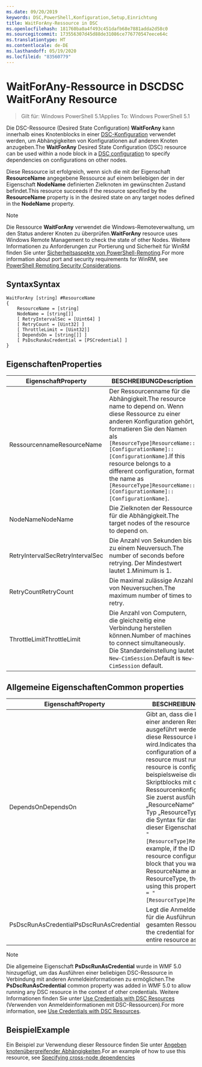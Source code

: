 ```yaml
---
ms.date: 09/20/2019
keywords: DSC,PowerShell,Konfiguration,Setup,Einrichtung
title: WaitForAny-Ressource in DSC
ms.openlocfilehash: 181760ba0a4f493c451dafb68e7881adda2d58c0
ms.sourcegitcommit: 173556307d45d88de31086ce776770547eece64c
ms.translationtype: HT
ms.contentlocale: de-DE
ms.lasthandoff: 05/19/2020
ms.locfileid: "83560779"
---
```

# <a name="dsc-waitforany-resource"></a><span data-ttu-id="c0a7b-103">WaitForAny-Ressource in DSC</span><span class="sxs-lookup"><span data-stu-id="c0a7b-103">DSC WaitForAny Resource</span></span>

> <span data-ttu-id="c0a7b-104">Gilt für: Windows PowerShell 5.1</span><span class="sxs-lookup"><span data-stu-id="c0a7b-104">Applies To: Windows PowerShell 5.1</span></span>

<span data-ttu-id="c0a7b-105">Die DSC-Ressource (Desired State Configuration) **WaitForAny** kann innerhalb eines Knotenblocks in einer [DSC-Konfiguration](../../../configurations/configurations.md) verwendet werden, um Abhängigkeiten von Konfigurationen auf anderen Knoten anzugeben.</span><span class="sxs-lookup"><span data-stu-id="c0a7b-105">The **WaitForAny** Desired State Configuration (DSC) resource can be used within a node block in a [DSC configuration](../../../configurations/configurations.md) to specify dependencies on configurations on other nodes.</span></span>

<span data-ttu-id="c0a7b-106">Diese Ressource ist erfolgreich, wenn sich die mit der Eigenschaft **ResourceName** angegebene Ressource auf einem beliebigen der in der Eigenschaft **NodeName** definierten Zielknoten im gewünschten Zustand befindet.</span><span class="sxs-lookup"><span data-stu-id="c0a7b-106">This resource succeeds if the resource specified by the **ResourceName** property is in the desired state on any target nodes defined in the **NodeName** property.</span></span>

> [!NOTE]
> <span data-ttu-id="c0a7b-107">Die Ressource **WaitForAny** verwendet die Windows-Remoteverwaltung, um den Status anderer Knoten zu überprüfen.</span><span class="sxs-lookup"><span data-stu-id="c0a7b-107">**WaitForAny** resource uses Windows Remote Management to check the state of other Nodes.</span></span> <span data-ttu-id="c0a7b-108">Weitere Informationen zu Anforderungen zur Portierung und Sicherheit für WinRM finden Sie unter [Sicherheitsaspekte von PowerShell-Remoting](/powershell/scripting/learn/remoting/winrmsecurity?view=powershell-6).</span><span class="sxs-lookup"><span data-stu-id="c0a7b-108">For more information about port and security requirements for WinRM, see [PowerShell Remoting Security Considerations](/powershell/scripting/learn/remoting/winrmsecurity?view=powershell-6).</span></span>

## <a name="syntax"></a><span data-ttu-id="c0a7b-109">Syntax</span><span class="sxs-lookup"><span data-stu-id="c0a7b-109">Syntax</span></span>

```Syntax
WaitForAny [string] #ResourceName
{
    ResourceName = [string]
    NodeName = [string[]]
    [ RetryIntervalSec = [Uint64] ]
    [ RetryCount = [Uint32] ]
    [ ThrottleLimit = [Uint32]]
    [ DependsOn = [string[]] ]
    [ PsDscRunAsCredential = [PSCredential] ]
}
```

## <a name="properties"></a><span data-ttu-id="c0a7b-110">Eigenschaften</span><span class="sxs-lookup"><span data-stu-id="c0a7b-110">Properties</span></span>

|<span data-ttu-id="c0a7b-111">Eigenschaft</span><span class="sxs-lookup"><span data-stu-id="c0a7b-111">Property</span></span> |<span data-ttu-id="c0a7b-112">BESCHREIBUNG</span><span class="sxs-lookup"><span data-stu-id="c0a7b-112">Description</span></span> |
|---|---|
|<span data-ttu-id="c0a7b-113">Ressourcenname</span><span class="sxs-lookup"><span data-stu-id="c0a7b-113">ResourceName</span></span> |<span data-ttu-id="c0a7b-114">Der Ressourcenname für die Abhängigkeit.</span><span class="sxs-lookup"><span data-stu-id="c0a7b-114">The resource name to depend on.</span></span> <span data-ttu-id="c0a7b-115">Wenn diese Ressource zu einer anderen Konfiguration gehört, formatieren Sie den Namen als `[ResourceType]ResourceName::[ConfigurationName]::[ConfigurationName]`.</span><span class="sxs-lookup"><span data-stu-id="c0a7b-115">If this resource belongs to a different configuration, format the name as `[ResourceType]ResourceName::[ConfigurationName]::[ConfigurationName]`.</span></span> |
|<span data-ttu-id="c0a7b-116">NodeName</span><span class="sxs-lookup"><span data-stu-id="c0a7b-116">NodeName</span></span> |<span data-ttu-id="c0a7b-117">Die Zielknoten der Ressource für die Abhängigkeit.</span><span class="sxs-lookup"><span data-stu-id="c0a7b-117">The target nodes of the resource to depend on.</span></span> |
|<span data-ttu-id="c0a7b-118">RetryIntervalSec</span><span class="sxs-lookup"><span data-stu-id="c0a7b-118">RetryIntervalSec</span></span> |<span data-ttu-id="c0a7b-119">Die Anzahl von Sekunden bis zu einem Neuversuch.</span><span class="sxs-lookup"><span data-stu-id="c0a7b-119">The number of seconds before retrying.</span></span> <span data-ttu-id="c0a7b-120">Der Mindestwert lautet 1.</span><span class="sxs-lookup"><span data-stu-id="c0a7b-120">Minimum is 1.</span></span> |
|<span data-ttu-id="c0a7b-121">RetryCount</span><span class="sxs-lookup"><span data-stu-id="c0a7b-121">RetryCount</span></span> |<span data-ttu-id="c0a7b-122">Die maximal zulässige Anzahl von Neuversuchen.</span><span class="sxs-lookup"><span data-stu-id="c0a7b-122">The maximum number of times to retry.</span></span> |
|<span data-ttu-id="c0a7b-123">ThrottleLimit</span><span class="sxs-lookup"><span data-stu-id="c0a7b-123">ThrottleLimit</span></span> |<span data-ttu-id="c0a7b-124">Die Anzahl von Computern, die gleichzeitig eine Verbindung herstellen können.</span><span class="sxs-lookup"><span data-stu-id="c0a7b-124">Number of machines to connect simultaneously.</span></span> <span data-ttu-id="c0a7b-125">Die Standardeinstellung lautet `New-CimSession`.</span><span class="sxs-lookup"><span data-stu-id="c0a7b-125">Default is `New-CimSession` default.</span></span> |

## <a name="common-properties"></a><span data-ttu-id="c0a7b-126">Allgemeine Eigenschaften</span><span class="sxs-lookup"><span data-stu-id="c0a7b-126">Common properties</span></span>

|<span data-ttu-id="c0a7b-127">Eigenschaft</span><span class="sxs-lookup"><span data-stu-id="c0a7b-127">Property</span></span> |<span data-ttu-id="c0a7b-128">BESCHREIBUNG</span><span class="sxs-lookup"><span data-stu-id="c0a7b-128">Description</span></span> |
|---|---|
|<span data-ttu-id="c0a7b-129">DependsOn</span><span class="sxs-lookup"><span data-stu-id="c0a7b-129">DependsOn</span></span> |<span data-ttu-id="c0a7b-130">Gibt an, dass die Konfiguration einer anderen Ressource ausgeführt werden muss, bevor diese Ressource konfiguriert wird.</span><span class="sxs-lookup"><span data-stu-id="c0a7b-130">Indicates that the configuration of another resource must run before this resource is configured.</span></span> <span data-ttu-id="c0a7b-131">Wenn beispielsweise die ID des Skriptblocks mit der Ressourcenkonfiguration, den Sie zuerst ausführen möchten, „ResourceName“ und dessen Typ „ResourceType“ ist, lautet die Syntax für das Verwenden dieser Eigenschaft `DependsOn = "[ResourceType]ResourceName"`.</span><span class="sxs-lookup"><span data-stu-id="c0a7b-131">For example, if the ID of the resource configuration script block that you want to run first is ResourceName and its type is ResourceType, the syntax for using this property is `DependsOn = "[ResourceType]ResourceName"`.</span></span> |
|<span data-ttu-id="c0a7b-132">PsDscRunAsCredential</span><span class="sxs-lookup"><span data-stu-id="c0a7b-132">PsDscRunAsCredential</span></span> |<span data-ttu-id="c0a7b-133">Legt die Anmeldeinformationen für die Ausführung der gesamten Ressource fest.</span><span class="sxs-lookup"><span data-stu-id="c0a7b-133">Sets the credential for running the entire resource as.</span></span> |

> [!NOTE]
> <span data-ttu-id="c0a7b-134">Die allgemeine Eigenschaft **PsDscRunAsCredential** wurde in WMF 5.0 hinzugefügt, um das Ausführen einer beliebigen DSC-Ressource in Verbindung mit anderen Anmeldeinformationen zu ermöglichen.</span><span class="sxs-lookup"><span data-stu-id="c0a7b-134">The **PsDscRunAsCredential** common property was added in WMF 5.0 to allow running any DSC resource in the context of other credentials.</span></span> <span data-ttu-id="c0a7b-135">Weitere Informationen finden Sie unter [Use Credentials with DSC Resources](../../../configurations/runasuser.md) (Verwenden von Anmeldeinformationen mit DSC-Ressourcen).</span><span class="sxs-lookup"><span data-stu-id="c0a7b-135">For more information, see [Use Credentials with DSC Resources](../../../configurations/runasuser.md).</span></span>

## <a name="example"></a><span data-ttu-id="c0a7b-136">Beispiel</span><span class="sxs-lookup"><span data-stu-id="c0a7b-136">Example</span></span>

<span data-ttu-id="c0a7b-137">Ein Beispiel zur Verwendung dieser Ressource finden Sie unter [Angeben knotenübergreifender Abhängigkeiten](../../../configurations/crossNodeDependencies.md).</span><span class="sxs-lookup"><span data-stu-id="c0a7b-137">For an example of how to use this resource, see [Specifying cross-node dependencies](../../../configurations/crossNodeDependencies.md)</span></span>
